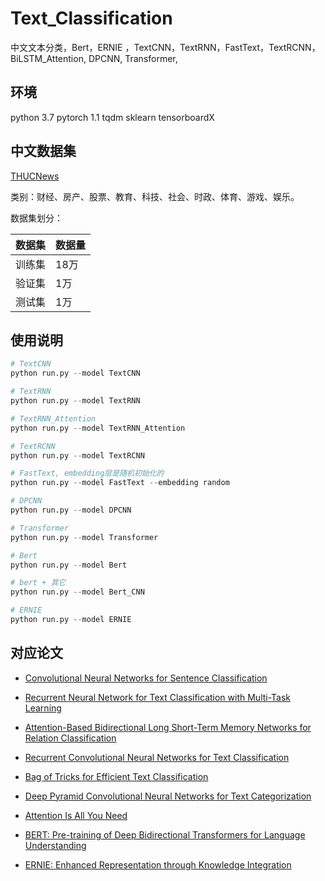 # Text_Classification

中文文本分类，Bert，ERNIE ，TextCNN，TextRNN，FastText，TextRCNN，BiLSTM_Attention, DPCNN, Transformer, 

## 环境

python 3.7
pytorch 1.1
tqdm
sklearn
tensorboardX

## 中文数据集

[THUCNews](http://thuctc.thunlp.org/)

类别：财经、房产、股票、教育、科技、社会、时政、体育、游戏、娱乐。

数据集划分：

数据集|数据量
--|--
训练集|18万
验证集|1万
测试集|1万

## 使用说明

```python
# TextCNN
python run.py --model TextCNN

# TextRNN
python run.py --model TextRNN

# TextRNN_Attention
python run.py --model TextRNN_Attention

# TextRCNN
python run.py --model TextRCNN

# FastText, embedding层是随机初始化的
python run.py --model FastText --embedding random 

# DPCNN
python run.py --model DPCNN

# Transformer
python run.py --model Transformer

# Bert
python run.py --model Bert

# bert + 其它
python run.py --model Bert_CNN

# ERNIE
python run.py --model ERNIE

```

## 对应论文

-  [Convolutional Neural Networks for Sentence Classification](http://emnlp2014.org/papers/pdf/EMNLP2014181.pdf)

- [Recurrent Neural Network for Text Classification with Multi-Task Learning](https://www.ijcai.org/Proceedings/16/Papers/408.pdf)

- [Attention-Based Bidirectional Long Short-Term Memory Networks for Relation Classification](https://aclanthology.org/P16-2034.pdf)

- [Recurrent Convolutional Neural Networks for Text Classification](https://www.researchgate.net/publication/326185899_A_text_classification_model_using_convolution_neural_network_and_recurrent_neural_network)
- [Bag of Tricks for Efficient Text Classification](https://aclanthology.org/E17-2068.pdf)
- [Deep Pyramid Convolutional Neural Networks for Text Categorization](https://aclanthology.org/P17-1052.pdf)
- [Attention Is All You Need](https://arxiv.org/abs/1706.03762)
- [BERT: Pre-training of Deep Bidirectional Transformers for Language Understanding](https://static.aminer.cn/upload/pdf/program/5bdc31b417c44a1f58a0b8c2_0.pdf)
- [ERNIE: Enhanced Representation through Knowledge Integration](https://arxiv.org/pdf/1904.09223v1.pdf)